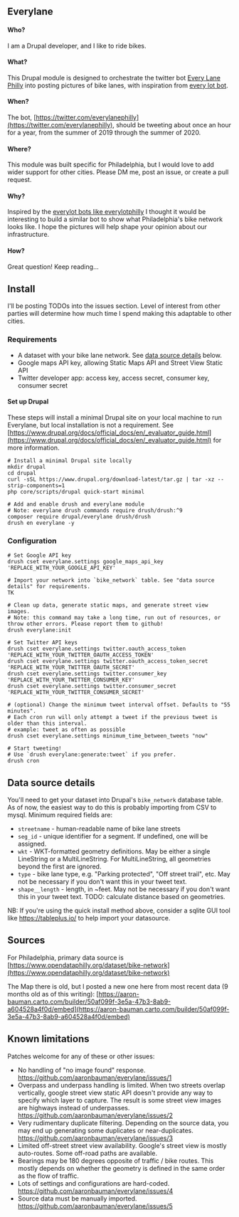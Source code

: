 Everylane
---------

#### Who?
I am a Drupal developer, and I like to ride bikes. 

#### What?
This Drupal module is designed to orchestrate the twitter bot [Every Lane Philly](https://twitter.com/everylanephilly) into posting pictures of bike lanes, with inspiration from [every lot bot](https://github.com/fitnr/everylotbot).

#### When?
The bot, [https://twitter.com/everylanephilly](https://twitter.com/everylanephilly), should be tweeting about once an hour for a year, from the summer of 2019 through the summer of 2020.

#### Where?
This module was built specific for Philadelphia, but I would love to add wider support for other cities. Please DM me, post an issue, or create a pull request. 

#### Why?
Inspired by the [everylot bots like everylotphilly](https://twitter.com/everylotphilly) I thought it would be interesting to build a similar bot to show what Philadelphia's bike network looks like. I hope the pictures will help shape your opinion about our infrastructure.

#### How?
Great question! Keep reading...


## Install
I'll be posting TODOs into the issues section. Level of interest from other parties will determine how much time I spend making this adaptable to other cities.

### Requirements
* A dataset with your bike lane network. See [data source details](#data-source-details) below.
* Google maps API key, allowing Static Maps API and Street View Static API
* Twitter developer app: access key, access secret, consumer key, consumer secret

#### Set up Drupal
These steps will install a minimal Drupal site on your local machine to run Everylane, but local installation is not a requirement. See [https://www.drupal.org/docs/official_docs/en/_evaluator_guide.html](https://www.drupal.org/docs/official_docs/en/_evaluator_guide.html) for more information.
```
# Install a minimal Drupal site locally
mkdir drupal
cd drupal
curl -sSL https://www.drupal.org/download-latest/tar.gz | tar -xz --strip-components=1
php core/scripts/drupal quick-start minimal

# Add and enable drush and everylane module
# Note: everylane drush commands require drush/drush:^9
composer require drupal/everylane drush/drush
drush en everylane -y
```

### Configuration
```
# Set Google API key
drush cset everylane.settings google_maps_api_key 'REPLACE_WITH_YOUR_GOOGLE_API_KEY'

# Import your network into `bike_network` table. See "data source details" for requirements.
TK

# Clean up data, generate static maps, and generate street view images.
# Note: this command may take a long time, run out of resources, or throw other errors. Please report them to github!
drush everylane:init

# Set Twitter API keys
drush cset everylane.settings twitter.oauth_access_token 'REPLACE_WITH_YOUR_TWITTER_OAUTH_ACCESS_TOKEN'
drush cset everylane.settings twitter.oauth_access_token_secret 'REPLACE_WITH_YOUR_TWITTER_OAUTH_SECRET'
drush cset everylane.settings twitter.consumer_key 'REPLACE_WITH_YOUR_TWITTER_CONSUMER_KEY'
drush cset everylane.settings twitter.consumer_secret 'REPLACE_WITH_YOUR_TWITTER_CONSUMER_SECRET'

# (optional) Change the minimum tweet interval offset. Defaults to "55 minutes".
# Each cron run will only attempt a tweet if the previous tweet is older than this interval.
# example: tweet as often as possible
drush cset everylane.settings minimum_time_between_tweets "now"

# Start tweeting!
# Use `drush everylane:generate:tweet` if you prefer.
drush cron
```

## Data source details
You'll need to get your dataset into Drupal's `bike_network` database table. As of now, the easiest way to do this is probably importing from CSV to mysql.
Minimum required fields are:

* `streetname` - human-readable name of bike lane streets
* `seg_id` - unique identifier for a segment. If undefined, one will be assigned.
* `wkt` - WKT-formatted geometry definitions. May be either a single LineString or a MultiLineString. For MultiLineString, all geometries beyond the first are ignored.
* `type` - bike lane type, e.g. "Parking protected", "Off street trail", etc. May not be necessary if you don't want this in your tweet text.
* `shape__length` - length, in ~feet. May not be necessary if you don't want this in your tweet text. TODO: calculate distance based on geometries.

NB: If you're using the quick install method above, consider a sqlite GUI tool like https://tableplus.io/ to help import your datasource.

## Sources
For Philadelphia, primary data source is [https://www.opendataphilly.org/dataset/bike-network](https://www.opendataphilly.org/dataset/bike-network)

The Map there is old, but I posted a new one here from most recent data (9 months old as of this writing): [https://aaron-bauman.carto.com/builder/50af099f-3e5a-47b3-8ab9-a604528a4f0d/embed](https://aaron-bauman.carto.com/builder/50af099f-3e5a-47b3-8ab9-a604528a4f0d/embed)

## Known limitations
Patches welcome for any of these or other issues:
* No handling of "no image found" response. https://github.com/aaronbauman/everylane/issues/1
* Overpass and underpass handling is limited. When two streets overlap vertically, google street view static API doesn't provide any way to specify which layer to capture. The result is some street view images are highways instead of underpasses. https://github.com/aaronbauman/everylane/issues/2
* Very rudimentary duplicate filtering. Depending on the source data, you may end up generating some duplicates or near-duplicates. https://github.com/aaronbauman/everylane/issues/3
* Limited off-street street view availability. Google's street view is mostly auto-routes. Some off-road paths are available.
* Bearings may be 180 degrees opposite of traffic / bike routes. This mostly depends on whether the geometry is defined in the same order as the flow of traffic.
* Lots of settings and configurations are hard-coded. https://github.com/aaronbauman/everylane/issues/4
* Source data must be manually imported. https://github.com/aaronbauman/everylane/issues/5
